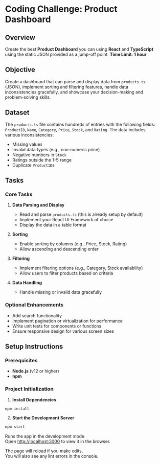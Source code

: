 # Coding Challenge: Product Dashboard

## Overview
Create the best **Product Dashboard** you can using **React** and **TypeScript** using the static JSON provided as a jump-off point. **Time Limit**: **1 hour**

## Objective
Create a dashboard that can parse and display data from `products.ts` (JSON), implement sorting and filtering features, handle data inconsistencies gracefully, and showcase your decision-making and problem-solving skills.

## Dataset
The `products.ts` file contains hundreds of entries with the following fields: `ProductID`, `Name`, `Category`, `Price`, `Stock`, and `Rating`. The data includes various inconsistencies:

- Missing values
- Invalid data types (e.g., non-numeric price)
- Negative numbers in `Stock`
- Ratings outside the 1-5 range
- Duplicate `ProductID`s

## Tasks

### Core Tasks

1. **Data Parsing and Display**
   - Read and parse `products.ts` (this is already setup by default)
   - Implement your React UI Framework of choice
   - Display the data in a table format

2. **Sorting**
   - Enable sorting by columns (e.g., Price, Stock, Rating)
   - Allow ascending and descending order

3. **Filtering**
   - Implement filtering options (e.g., Category, Stock availability)
   - Allow users to filter products based on criteria

4. **Data Handling**
   - Handle missing or invalid data gracefully


### Optional Enhancements
- Add search functionality
- Implement pagination or virtualization for performance
- Write unit tests for components or functions
- Ensure responsive design for various screen sizes

## Setup Instructions

### Prerequisites
- **Node.js** (v12 or higher)
- **npm**

### Project Initialization

1. **Install Dependencies**
```bash
npm install
```

2. **Start the Development Server**
```bash
npm start
```

Runs the app in the development mode.\
Open [http://localhost:3000](http://localhost:3000) to view it in the browser.

The page will reload if you make edits.\
You will also see any lint errors in the console.


